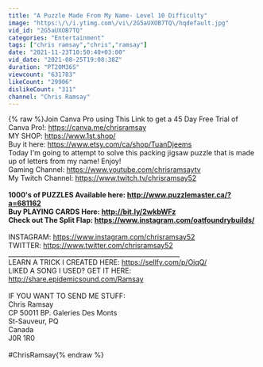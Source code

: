 ```yaml
---
title: "A Puzzle Made From My Name- Level 10 Difficulty"
image: "https:\/\/i.ytimg.com\/vi\/2G5aUXOB7TQ\/hqdefault.jpg"
vid_id: "2G5aUXOB7TQ"
categories: "Entertainment"
tags: ["chris ramsay","chris","ramsay"]
date: "2021-11-23T10:50:40+03:00"
vid_date: "2021-08-25T19:08:38Z"
duration: "PT20M36S"
viewcount: "631783"
likeCount: "29906"
dislikeCount: "311"
channel: "Chris Ramsay"
---
```

{% raw %}Join Canva Pro using This Link to get a 45 Day Free Trial of Canva Pro!: <a rel="nofollow" target="blank" href="https://canva.me/chrisramsay">https://canva.me/chrisramsay</a><br />MY SHOP: <a rel="nofollow" target="blank" href="https://www.1st.shop/">https://www.1st.shop/</a><br />Buy it here: <a rel="nofollow" target="blank" href="https://www.etsy.com/ca/shop/TuanDjeems">https://www.etsy.com/ca/shop/TuanDjeems</a><br />Today I'm going to attempt to solve this packing jigsaw puzzle that is made up of letters from my name! Enjoy!<br />Gaming Channel: <a rel="nofollow" target="blank" href="https://www.youtube.com/chrisramsaytv">https://www.youtube.com/chrisramsaytv</a><br />My Twitch Channel: <a rel="nofollow" target="blank" href="https://www.twitch.tv/chrisramsay52">https://www.twitch.tv/chrisramsay52</a><br />____________________________________________________________<br />1000's of PUZZLES Available here: <a rel="nofollow" target="blank" href="http://www.puzzlemaster.ca/?a=681162">http://www.puzzlemaster.ca/?a=681162</a><br />Buy PLAYING CARDS Here: <a rel="nofollow" target="blank" href="http://bit.ly/2wkbWFz">http://bit.ly/2wkbWFz</a><br />Check out The Split Flap: <a rel="nofollow" target="blank" href="https://www.instagram.com/oatfoundrybuilds/">https://www.instagram.com/oatfoundrybuilds/</a><br />____________________________________________________________<br />INSTAGRAM: <a rel="nofollow" target="blank" href="https://www.instagram.com/chrisramsay52">https://www.instagram.com/chrisramsay52</a><br />TWITTER: <a rel="nofollow" target="blank" href="https://www.twitter.com/chrisramsay52">https://www.twitter.com/chrisramsay52</a><br />______________________________________________________<br />LEARN A TRICK I CREATED HERE: <a rel="nofollow" target="blank" href="https://sellfy.com/p/OiqQ/">https://sellfy.com/p/OiqQ/</a><br />LIKED A SONG I USED? GET IT HERE: <a rel="nofollow" target="blank" href="http://share.epidemicsound.com/Ramsay">http://share.epidemicsound.com/Ramsay</a><br /><br />IF YOU WANT TO SEND ME STUFF:<br />Chris Ramsay<br />CP 50011 BP. Galeries Des Monts<br />St-Sauveur, PQ<br />Canada<br />J0R 1R0<br /><br />#ChrisRamsay{% endraw %}
